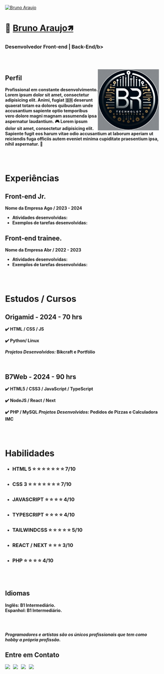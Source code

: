 [![Bruno Araujo](./img/banner-01.png)](https://google.com/)

# 👋 <b>[Bruno Araujo🡽](hhttps://www.linkedin.com/in/bruno-araujo-a645a030b/)</b>

### <b>Desenvolvedor Front-end</b> | <b>Back-End/b>

<br /><br />

<img src="./img/img-01.png" min-width="200" max-width="200" width="200" align="right" alt="Perfil">

## <b>Perfil</b>
Profissional em constante desenvolvimento. <br />
Lorem ipsum dolor sit amet, consectetur adipisicing elit. Animi, fugiat :brazil:
deserunt quaerat totam ea dolores quibusdam unde accusantium sapiente optio
temporibus vero dolore magni magnam assumenda ipsa aspernatur laudantium. 🎮
Lorem ipsum dolor sit amet, consectetur adipisicing elit. Sapiente fugit eos harum vitae odio accusantium at laborum aperiam ut reiciendis fuga officiis autem eveniet minima cupiditate praesentium ipsa, nihil aspernatur. 🐶

<br /><br />

# <b>Experiências</b>

## Front-end Jr.

Nome da Empresa Ago / 2023 - 2024

- Atividades desenvolvidas:
- Exemplos de tarefas desenvolvidas:

## Front-end trainee.

Nome da Empresa Abr / 2022 - 2023

- Atividades desenvolvidas:
- Exemplos de tarefas desenvolvidas:

<br /><br />

# <b>Estudos / Cursos</b>

## Origamid - 2024 - 70 hrs

✔️ HTML / CSS / JS

✔️ Python/ Linux

_Projetos Desenvolvidos:_ Bikcraft e Portfólio

<br />

## B7Web - 2024 - 90 hrs

✔️ HTML5 / CSS3 / JavaScript / TypeScript

✔️ NodeJS / React / Next

✔️ PHP / MySQL
_Projetos Desenvolvidos:_ Pedidos de Pizzas e Calculadora IMC

<br /><br />

# <b>Habilidades</b>

- ### HTML 5 ⭐ ⭐ ⭐ ⭐ ⭐ ⭐ ⭐ 7/10

- ### CSS 3 ⭐ ⭐ ⭐ ⭐ ⭐ ⭐ ⭐ 7/10

- ### JAVASCRIPT ⭐ ⭐ ⭐ ⭐ 4/10

- ### TYPESCRIPT ⭐ ⭐ ⭐ ⭐ 4/10

- ### TAILWINDCSS ⭐ ⭐ ⭐ ⭐ ⭐ 5/10

- ### REACT / NEXT ⭐ ⭐ ⭐ 3/10

- ### PHP ⭐ ⭐ ⭐ ⭐ 4/10

<br /><br />

## Idiomas

<b>Inglês:</b> B1 Intermediário. <br />
<b>Espanhol:</b> B1 Intermediário.

<br /><br />

_Programadores e artistas são os únicos profissionais que tem como hobby a própria profissão._

## <b>Entre em Contato</b>

<a href="https://web.whatsapp.com/send?phone=+5511987654321&text=Olá%20vim%20%20pelo%20seu%20github,%20podemos%20conversar?" target="_blank"><img src="https://img.shields.io/badge/WHATSAPP-(11)98765--4321-%33920f/?style=for-the-badge&logo=whatsapp&logoColor=ffffff"></a> &nbsp;
<a href="https://www.facebook.com/SEU PERFIL" target="_blank"><img src="https://img.shields.io/badge/Facebook-/SEU PERFIL-%230077B5?style=for-the-badge&logo=facebook&logoColor=ffffff"></a> &nbsp;
<a href="mailto: SEU EMAIL@GMAIL.com"><img src="https://img.shields.io/badge/Email-SEU EMAIL@GMAIL.com-lightgrey?style=for-the-badge&logo=Gmail&logoColor=ffffff"></a> &nbsp;
<a href="https://www.linkedin.com/in/SEU PERFIL/" target="_blank"><img src="https://img.shields.io/badge/Linkedin-/SEU PERFIL-blue?style=for-the-badge&logo=Linkedin&logoColor=ffffff"></a> &nbsp;
